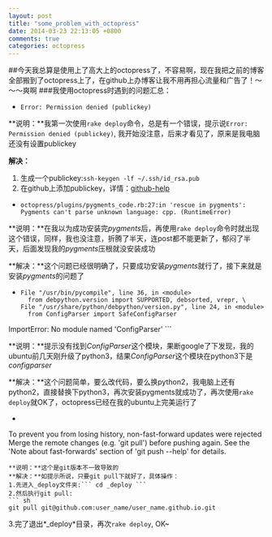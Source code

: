 ```yaml
---
layout: post
title: "some_problem_with_octopress"
date: 2014-03-23 22:13:05 +0800
comments: true
categories: octopress
---
```

##今天我总算是使用上了高大上的octopress了，不容易啊，现在我把之前的博客全部搬到了octopress上了，在github上办博客让我不用再担心流量和广告了！～～～爽啊
###我使用octopress时遇到的问题汇总：

* ``` Error: Permission denied (publickey) ```  

**说明：**我第一次使用```rake deploy```命令，总是有一个错误，提示说```Error: Permission denied (publickey)```, 我开始没注意，后来才看见了，原来是我电脑还没有设置publickey

**解决：**
> 
1. 生成一个publickey:```ssh-keygen -lf ~/.ssh/id_rsa.pub```
2. 在github上添加publickey，详情：[github-help](https://help.github.com/articles/error-permission-denied-publickey)
<!-- more -->
* ``` octopress/plugins/pygments_code.rb:27:in 'rescue in pygments': Pygments can't parse unknown language: cpp. (RuntimeError) ```  

**说明：**在我以为成功安装完*pygments*后，再使用```rake deploy```命令时就出现这个错误，同样，我也没注意，折腾了半天，连post都不能更新了，郁闷了半天，后面发现我的*pygments*压根就没安装成功

**解决：**这个问题已经很明确了，只要成功安装*pygments*就行了，接下来就是安装*pygments*的问题了

* ``` Traceback (most recent call last):
  File "/usr/bin/pycompile", line 36, in <module>
    from debpython.version import SUPPORTED, debsorted, vrepr, \
  File "/usr/share/python/debpython/version.py", line 24, in <module>
    from ConfigParser import SafeConfigParser
ImportError: No module named 'ConfigParser' ```

**说明：**提示没有找到*ConfigParser*这个模块，果断google了下发现，我的ubuntu前几天刚升级了python3，结果*ConfigParser*这个模块在python3下是*configparser*

**解决：**这个问题简单，要么改代码，要么换python2，我电脑上还有python2，直接替换下python3，再次安装pygments就成功了，再次使用```rake deploy```就OK了，octopress已经在我的ubuntu上完美运行了

* ``` error: failed to push some refs to 'git@github.com:user_name/user_name.github.io.git'
To prevent you from losing history, non-fast-forward updates were rejected
Merge the remote changes (e.g. 'git pull') before pushing again.  See the
'Note about fast-forwards' section of 'git push --help' for details.
```
**说明：**这个是git版本不一致导致的
**解决：**如提示所说，只要git pull下就好了，具体操作：  
1.先进入_deploy文件夹:``` cd _deploy ```  
2.然后执行git pull:
``` sh
git pull git@github.com:user_name/user_name.github.io.git
```  
3.完了退出*_deploy*目录，再次```rake deploy```, OK~
